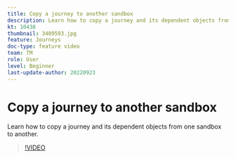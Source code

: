 ```yaml
---
title: Copy a journey to another sandbox
description: Learn how to copy a journey and its dependent objects from one sandbox to another. 
kt: 10438
thumbnail: 3409593.jpg
feature: Journeys
doc-type: feature video
team: TM
role: User
level: Beginner
last-update-author: 20220923
---
```


# Copy a journey to another sandbox

Learn how to copy a journey and its dependent objects from one sandbox to another.

>[!VIDEO](https://video.tv.adobe.com/v/3409593?quality=12)
